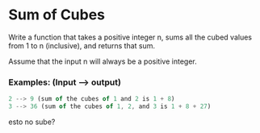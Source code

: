# Sum of Cubes

Write a function that takes a positive integer n, sums all the cubed values from 1 to n (inclusive), and returns that sum.

Assume that the input n will always be a positive integer.

### Examples: (Input --> output)

```ts
2 --> 9 (sum of the cubes of 1 and 2 is 1 + 8)
3 --> 36 (sum of the cubes of 1, 2, and 3 is 1 + 8 + 27)
```

esto no sube?
